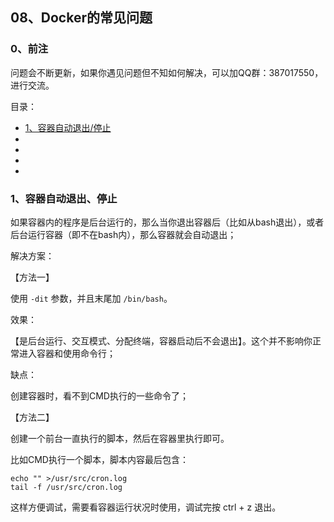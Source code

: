 ## 08、Docker的常见问题

### 0、前注

问题会不断更新，如果你遇见问题但不知如何解决，可以加QQ群：387017550，进行交流。

目录：

* <a href="#1、容器自动退出">1、容器自动退出/停止</a>
* <a href="#"></a>
* <a href="#"></a>
* <a href="#"></a>
* <a href="#"></a>

### 1、容器自动退出、停止

如果容器内的程序是后台运行的，那么当你退出容器后（比如从bash退出），或者后台运行容器（即不在bash内），那么容器就会自动退出；

解决方案：

【方法一】

使用 ``-dit`` 参数，并且末尾加 ``/bin/bash``。

效果：

【是后台运行、交互模式、分配终端，容器启动后不会退出】。这个并不影响你正常进入容器和使用命令行；

缺点：

创建容器时，看不到CMD执行的一些命令了；

【方法二】

创建一个前台一直执行的脚本，然后在容器里执行即可。

比如CMD执行一个脚本，脚本内容最后包含：

```
echo "" >/usr/src/cron.log
tail -f /usr/src/cron.log
```

这样方便调试，需要看容器运行状况时使用，调试完按 ctrl + z 退出。

